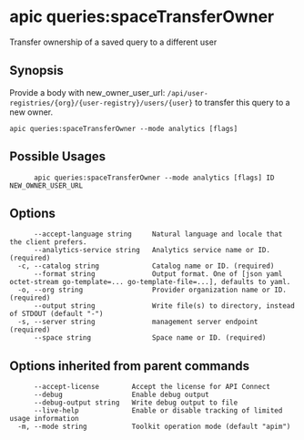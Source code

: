 # apic queries:spaceTransferOwner

Transfer ownership of a saved query to a different user

## Synopsis

Provide a body with new_owner_user_url: `/api/user-registries/{org}/{user-registry}/users/{user}` to transfer this query to a new owner.

```
apic queries:spaceTransferOwner --mode analytics [flags]
```

## Possible Usages

```
      apic queries:spaceTransferOwner --mode analytics [flags] ID NEW_OWNER_USER_URL
```

## Options

```
      --accept-language string     Natural language and locale that the client prefers.
      --analytics-service string   Analytics service name or ID. (required)
  -c, --catalog string             Catalog name or ID. (required)
      --format string              Output format. One of [json yaml octet-stream go-template=... go-template-file=...], defaults to yaml.
  -o, --org string                 Provider organization name or ID. (required)
      --output string              Write file(s) to directory, instead of STDOUT (default "-")
  -s, --server string              management server endpoint (required)
      --space string               Space name or ID. (required)
```

## Options inherited from parent commands

```
      --accept-license        Accept the license for API Connect
      --debug                 Enable debug output
      --debug-output string   Write debug output to file
      --live-help             Enable or disable tracking of limited usage information
  -m, --mode string           Toolkit operation mode (default "apim")
```

